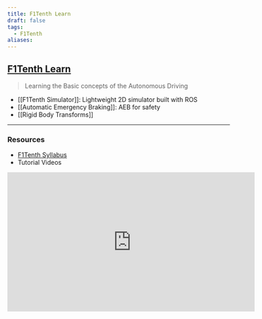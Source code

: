 ```yaml
---
title: F1Tenth Learn
draft: false
tags:
  - F1Tenth
aliases:
---
```

## [F1Tenth Learn](https://roboracer.ai/learn.html#)
> Learning the Basic concepts of the Autonomous Driving
- [[F1Tenth Simulator]]: Lightweight 2D simulator built with ROS
- [[Automatic Emergency Braking]]: AEB for safety
- [[Rigid Body Transforms]]



---
### Resources
- [F1Tenth Syllabus](https://docs.google.com/spreadsheets/d/1PaFYG7XC_XQ3ExdQGb-S8oJzzixoMOVjh4L1RjW0gT0/edit?gid=0#gid=0)
- Tutorial Videos
<iframe width="560" height="315" src="https://www.youtube.com/embed/videoseries?si=5pNJj4qLdKwSEN0C&amp;list=PL7rtKJAz_mPdQ6fdpDkis9WrARUINneLp" title="YouTube video player" frameborder="0" allow="accelerometer; autoplay; clipboard-write; encrypted-media; gyroscope; picture-in-picture; web-share" referrerpolicy="strict-origin-when-cross-origin" allowfullscreen></iframe>